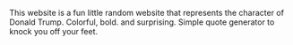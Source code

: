 This website is a fun little random website that represents the character of Donald Trump. Colorful, bold. and surprising. Simple quote generator to knock you off your feet. 

